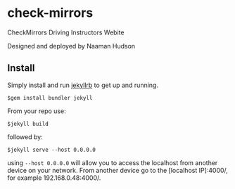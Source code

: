 
# check-mirrors
CheckMirrors Driving Instructors Webite

Designed and deployed by Naaman Hudson

## Install

Simply install and run [jekyllrb](https://jekyllrb.com/) to get up and running.

    $gem install bundler jekyll

From your repo use:

    $jekyll build

followed by:

    $jekyll serve --host 0.0.0.0
using `--host 0.0.0.0` will allow you to access the localhost from another device on your network. From another device go to the [localhost IP]:4000/, for example 192.168.0.48:4000/.
